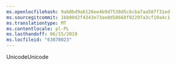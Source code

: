 ```yaml
---
ms.openlocfilehash: 9ab0bd9a6126ee4b9d7538d5c6cba7aa587f31ed
ms.sourcegitcommit: 1bb00d2f4343e73ae8d58668f02297a3cf10a4c1
ms.translationtype: MT
ms.contentlocale: pl-PL
ms.lasthandoff: 06/15/2019
ms.locfileid: "63878023"
---
```

<span data-ttu-id="b103f-101">Unicode</span><span class="sxs-lookup"><span data-stu-id="b103f-101">Unicode</span></span>